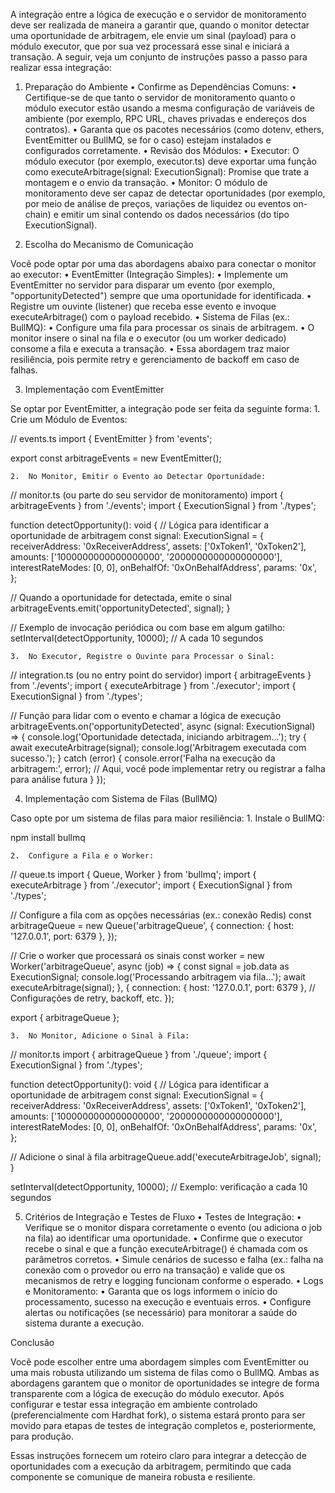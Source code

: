 A integração entre a lógica de execução e o servidor de monitoramento deve ser realizada de maneira a garantir que, quando o monitor detectar uma oportunidade de arbitragem, ele envie um sinal (payload) para o módulo executor, que por sua vez processará esse sinal e iniciará a transação. A seguir, veja um conjunto de instruções passo a passo para realizar essa integração:

1. Preparação do Ambiente
	•	Confirme as Dependências Comuns:
	•	Certifique-se de que tanto o servidor de monitoramento quanto o módulo executor estão usando a mesma configuração de variáveis de ambiente (por exemplo, RPC URL, chaves privadas e endereços dos contratos).
	•	Garanta que os pacotes necessários (como dotenv, ethers, EventEmitter ou BullMQ, se for o caso) estejam instalados e configurados corretamente.
	•	Revisão dos Módulos:
	•	Executor: O módulo executor (por exemplo, executor.ts) deve exportar uma função como executeArbitrage(signal: ExecutionSignal): Promise<void> que trate a montagem e o envio da transação.
	•	Monitor: O módulo de monitoramento deve ser capaz de detectar oportunidades (por exemplo, por meio de análise de preços, variações de liquidez ou eventos on-chain) e emitir um sinal contendo os dados necessários (do tipo ExecutionSignal).

2. Escolha do Mecanismo de Comunicação

Você pode optar por uma das abordagens abaixo para conectar o monitor ao executor:
	•	EventEmitter (Integração Simples):
	•	Implemente um EventEmitter no servidor para disparar um evento (por exemplo, "opportunityDetected") sempre que uma oportunidade for identificada.
	•	Registre um ouvinte (listener) que receba esse evento e invoque executeArbitrage() com o payload recebido.
	•	Sistema de Filas (ex.: BullMQ):
	•	Configure uma fila para processar os sinais de arbitragem.
	•	O monitor insere o sinal na fila e o executor (ou um worker dedicado) consome a fila e executa a transação.
	•	Essa abordagem traz maior resiliência, pois permite retry e gerenciamento de backoff em caso de falhas.

3. Implementação com EventEmitter

Se optar por EventEmitter, a integração pode ser feita da seguinte forma:
	1.	Crie um Módulo de Eventos:

// events.ts
import { EventEmitter } from 'events';

export const arbitrageEvents = new EventEmitter();


	2.	No Monitor, Emitir o Evento ao Detectar Oportunidade:

// monitor.ts (ou parte do seu servidor de monitoramento)
import { arbitrageEvents } from './events';
import { ExecutionSignal } from './types';

function detectOpportunity(): void {
  // Lógica para identificar a oportunidade de arbitragem
  const signal: ExecutionSignal = {
    receiverAddress: '0xReceiverAddress',
    assets: ['0xToken1', '0xToken2'],
    amounts: ['1000000000000000000', '2000000000000000000'],
    interestRateModes: [0, 0],
    onBehalfOf: '0xOnBehalfAddress',
    params: '0x',
  };

  // Quando a oportunidade for detectada, emite o sinal
  arbitrageEvents.emit('opportunityDetected', signal);
}

// Exemplo de invocação periódica ou com base em algum gatilho:
setInterval(detectOpportunity, 10000); // A cada 10 segundos


	3.	No Executor, Registre o Ouvinte para Processar o Sinal:

// integration.ts (ou no entry point do servidor)
import { arbitrageEvents } from './events';
import { executeArbitrage } from './executor';
import { ExecutionSignal } from './types';

// Função para lidar com o evento e chamar a lógica de execução
arbitrageEvents.on('opportunityDetected', async (signal: ExecutionSignal) => {
  console.log('Oportunidade detectada, iniciando arbitragem...');
  try {
    await executeArbitrage(signal);
    console.log('Arbitragem executada com sucesso.');
  } catch (error) {
    console.error('Falha na execução da arbitragem:', error);
    // Aqui, você pode implementar retry ou registrar a falha para análise futura
  }
});

4. Implementação com Sistema de Filas (BullMQ)

Caso opte por um sistema de filas para maior resiliência:
	1.	Instale o BullMQ:

npm install bullmq


	2.	Configure a Fila e o Worker:

// queue.ts
import { Queue, Worker } from 'bullmq';
import { executeArbitrage } from './executor';
import { ExecutionSignal } from './types';

// Configure a fila com as opções necessárias (ex.: conexão Redis)
const arbitrageQueue = new Queue('arbitrageQueue', {
  connection: { host: '127.0.0.1', port: 6379 },
});

// Crie o worker que processará os sinais
const worker = new Worker('arbitrageQueue', async (job) => {
  const signal = job.data as ExecutionSignal;
  console.log('Processando arbitragem via fila...');
  await executeArbitrage(signal);
}, {
  connection: { host: '127.0.0.1', port: 6379 },
  // Configurações de retry, backoff, etc.
});

export { arbitrageQueue };


	3.	No Monitor, Adicione o Sinal à Fila:

// monitor.ts
import { arbitrageQueue } from './queue';
import { ExecutionSignal } from './types';

function detectOpportunity(): void {
  // Lógica para identificar a oportunidade de arbitragem
  const signal: ExecutionSignal = {
    receiverAddress: '0xReceiverAddress',
    assets: ['0xToken1', '0xToken2'],
    amounts: ['1000000000000000000', '2000000000000000000'],
    interestRateModes: [0, 0],
    onBehalfOf: '0xOnBehalfAddress',
    params: '0x',
  };

  // Adicione o sinal à fila
  arbitrageQueue.add('executeArbitrageJob', signal);
}

setInterval(detectOpportunity, 10000); // Exemplo: verificação a cada 10 segundos

5. Critérios de Integração e Testes de Fluxo
	•	Testes de Integração:
	•	Verifique se o monitor dispara corretamente o evento (ou adiciona o job na fila) ao identificar uma oportunidade.
	•	Confirme que o executor recebe o sinal e que a função executeArbitrage() é chamada com os parâmetros corretos.
	•	Simule cenários de sucesso e falha (ex.: falha na conexão com o provedor ou erro na transação) e valide que os mecanismos de retry e logging funcionam conforme o esperado.
	•	Logs e Monitoramento:
	•	Garanta que os logs informem o início do processamento, sucesso na execução e eventuais erros.
	•	Configure alertas ou notificações (se necessário) para monitorar a saúde do sistema durante a execução.

Conclusão

Você pode escolher entre uma abordagem simples com EventEmitter ou uma mais robusta utilizando um sistema de filas como o BullMQ. Ambas as abordagens garantem que o monitor de oportunidades se integre de forma transparente com a lógica de execução do módulo executor. Após configurar e testar essa integração em ambiente controlado (preferencialmente com Hardhat fork), o sistema estará pronto para ser movido para etapas de testes de integração completos e, posteriormente, para produção.

Essas instruções fornecem um roteiro claro para integrar a detecção de oportunidades com a execução da arbitragem, permitindo que cada componente se comunique de maneira robusta e resiliente.